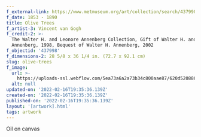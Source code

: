 ```yaml
---
f_external-link: https://www.metmuseum.org/art/collection/search/437998
f_date: 1853 - 1890
title: Olive Trees
f_artist-3: Vincent van Gogh
f_credit-2: >-
  The Walter H. and Leonore Annenberg Collection, Gift of Walter H. and Leonore
  Annenberg, 1998, Bequest of Walter H. Annenberg, 2002
f_objectid: '437998'
f_dimensions-2: 28 5/8 x 36 1/4 in. (72.7 x 92.1 cm)
slug: olive-trees
f_image:
  url: >-
    https://uploads-ssl.webflow.com/5ea73a6a2a73b34c800aae87/620d52088628f877a4239824_DT1946.jpeg
  alt: null
updated-on: '2022-02-16T19:35:36.139Z'
created-on: '2022-02-16T19:35:36.139Z'
published-on: '2022-02-16T19:35:36.139Z'
layout: '[artwork].html'
tags: artwork
---
```


Oil on canvas
